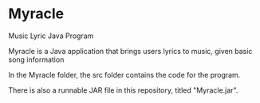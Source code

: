 # Myracle
Music Lyric Java Program

Myracle is a Java application that brings users lyrics to music, given basic song information 


In the Myracle folder, the src folder contains the code for the program.

There is also a runnable JAR file in this repository, titled "Myracle.jar".
